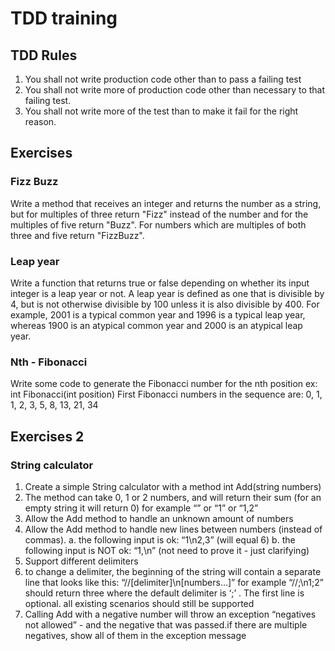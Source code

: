 # TDD training 

## TDD Rules

1. You shall not write production code other than to pass a failing test
1. You shall not write more of production code other than necessary to that failing test.
1. You shall not write more of the test than to make it fail for the right reason.

## Exercises

### Fizz Buzz

Write a method that receives an integer and returns the number as a string, but for multiples of three return "Fizz" instead of the number and for the multiples of five return "Buzz". For numbers which are multiples of both three and five return "FizzBuzz".

### Leap year

Write a function that returns true or false depending on whether its input integer is a leap year or not. A leap year is defined as one that is divisible by 4, but is not otherwise divisible by 100 unless it is also divisible by 400. For example, 2001 is a typical common year and 1996 is a typical leap year, whereas 1900 is an atypical common year and 2000 is an atypical leap year.

### Nth - Fibonacci

Write some code to generate the Fibonacci number for the nth position ex: 
int Fibonacci(int position)
First Fibonacci numbers in the sequence are: 0, 1, 1, 2, 3, 5, 8, 13, 21, 34

## Exercises 2

### String calculator

1.	Create a simple String calculator with a method int Add(string numbers)
2.	The method can take 0, 1 or 2 numbers, and will return their sum (for an empty string it will return 0) for example “” or “1” or “1,2”
3.	Allow the Add method to handle an unknown amount of numbers
4.	Allow the Add method to handle new lines between numbers (instead of commas).
a.	the following input is ok:  “1\n2,3”  (will equal 6)
b.	the following input is NOT ok:  “1,\n” (not need to prove it - just clarifying)
5.	Support different delimiters
1.	to change a delimiter, the beginning of the string will contain a separate line that looks like this:   “//[delimiter]\n[numbers…]” for example “//;\n1;2” should return three where the default delimiter is ‘;’ . The first line is optional. all existing scenarios should still be supported
2.	Calling Add with a negative number will throw an exception “negatives not allowed” - and the negative that was passed.if there are multiple negatives, show all of them in the exception message
